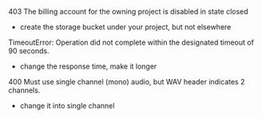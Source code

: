 403 The billing account for the owning project is disabled in state closed
- create the storage bucket under your project, but not elsewhere

TimeoutError: Operation did not complete within the designated timeout of 90 seconds.
- change the response time, make it longer

400 Must use single channel (mono) audio, but WAV header indicates 2 channels.
- change it into single channel 
